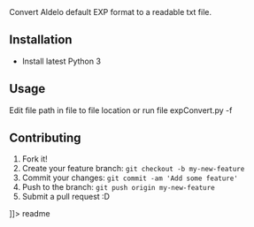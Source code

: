 <snippet>
  <content><![CDATA[
# ${1:Project Name}

Convert Aldelo default EXP format to a readable txt file.

## Installation

* Install latest Python 3

## Usage

Edit file path in file to file location or 
run file expConvert.py -f <filename> 

## Contributing

1. Fork it!
2. Create your feature branch: `git checkout -b my-new-feature`
3. Commit your changes: `git commit -am 'Add some feature'`
4. Push to the branch: `git push origin my-new-feature`
5. Submit a pull request :D


]]></content>
  <tabTrigger>readme</tabTrigger>
</snippet>
